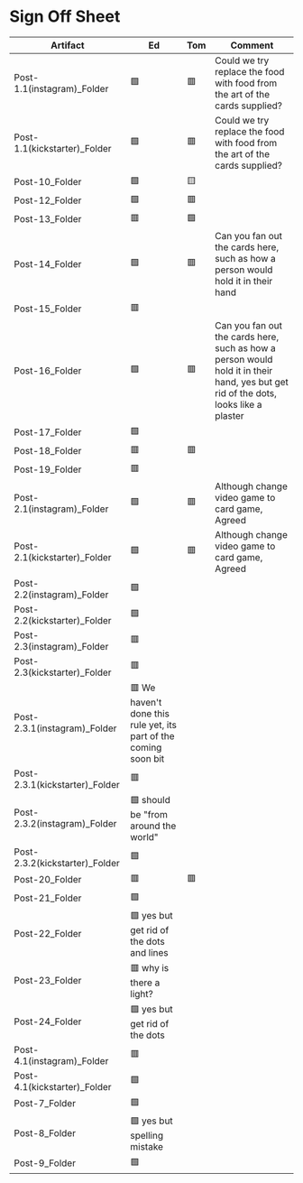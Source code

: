 # Sign Off Sheet

| Artifact | Ed | Tom | Comment |
| --- | --- | --- | --- |
| Post-1.1(instagram)_Folder |🟩 |🟥| Could we try replace the food with food from the art of the cards supplied? |
| Post-1.1(kickstarter)_Folder |:green_square:|:red_square:| Could we try replace the food with food from the art of the cards supplied? |
| Post-10_Folder |:green_square:|:yellow_square:|
| Post-12_Folder |:green_square:|:red_square:|
| Post-13_Folder |:red_square:|:green_square:|
| Post-14_Folder |:green_square:|:red_square:| Can you fan out the cards here, such as how a person would hold it in their hand |
| Post-15_Folder |:red_square:| |
| Post-16_Folder |:green_square:|:red_square:| Can you fan out the cards here, such as how a person would hold it in their hand, yes but get rid of the dots, looks like a plaster|
| Post-17_Folder |:green_square:| |
| Post-18_Folder |:red_square:|:red_square:|
| Post-19_Folder |:red_square:|
| Post-2.1(instagram)_Folder |:green_square:|:red_square:| Although change video game to card game, Agreed |
| Post-2.1(kickstarter)_Folder |:green_square:|:red_square:| Although change video game to card game, Agreed |
| Post-2.2(instagram)_Folder |:green_square:|
| Post-2.2(kickstarter)_Folder |:green_square:|
| Post-2.3(instagram)_Folder |:red_square:|
| Post-2.3(kickstarter)_Folder |:red_square:| 
| Post-2.3.1(instagram)_Folder |:red_square: We haven't done this rule yet, its part of the coming soon bit| 
| Post-2.3.1(kickstarter)_Folder |:red_square:|
| Post-2.3.2(instagram)_Folder |:green_square: should be "from around the world"|
| Post-2.3.2(kickstarter)_Folder |:green_square:|
| Post-20_Folder |:red_square:|:red_square:|
| Post-21_Folder |:green_square:|
| Post-22_Folder |:green_square: yes but get rid of the dots and lines |
| Post-23_Folder |:red_square: why is there a light? |
| Post-24_Folder |:green_square: yes but get rid of the dots |
| Post-4.1(instagram)_Folder |:red_square: |
| Post-4.1(kickstarter)_Folder |:green_square:|
| Post-7_Folder |:green_square:|
| Post-8_Folder |:green_square: yes but spelling mistake |
| Post-9_Folder |:green_square:|

